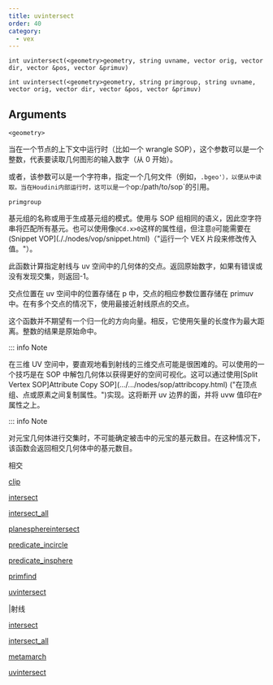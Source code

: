 ```yaml
---
title: uvintersect
order: 40
category:
  - vex
---
```


`int uvintersect(<geometry>geometry, string uvname, vector orig, vector dir, vector &pos, vector &primuv)`

`int uvintersect(<geometry>geometry, string primgroup, string uvname, vector orig, vector dir, vector &pos, vector &primuv)`

## Arguments

`<geometry>`

当在一个节点的上下文中运行时（比如一个 wrangle SOP），这个参数可以是一个整数，代表要读取几何图形的输入数字（从 0 开始）。

或者，该参数可以是一个字符串，指定一个几何文件（例如，`.bgeo'），以便从中读取。当在Houdini内部运行时，这可以是一个`op:/path/to/sop`的引用。

`primgroup`

基元组的名称或用于生成基元组的模式。使用与 SOP 组相同的语义，因此空字符串将匹配所有基元。也可以使用像`@Cd.x>0`这样的属性组，但注意`@`可能需要在(Snippet VOP](././nodes/vop/snippet.html)（"运行一个 VEX 片段来修改传入值。"）。

此函数计算指定射线与 uv 空间中的几何体的交点。返回原始数字，如果有错误或没有发现交集，则返回-1。

交点位置在 uv 空间中的位置存储在 p 中，交点的相应参数位置存储在 primuv 中。在有多个交点的情况下，使用最接近射线原点的交点。

这个函数并不期望有一个归一化的方向向量。相反，它使用矢量的长度作为最大距离。整数的结果是原始命中。

::: info Note

在三维 UV 空间中，要直观地看到射线的三维交点可能是很困难的。可以使用的一个技巧是在 SOP 中解包几何体以获得更好的空间可视化。这可以通过使用[Split Vertex SOP]Attribute Copy SOP](.../.../nodes/sop/attribcopy.html) ("在顶点组、点或原素之间复制属性。")实现。这将断开 uv 边界的面，并将 uvw 值印在`P`属性之上。

::: info Note

对元宝几何体进行交集时，不可能确定被击中的元宝的基元数目。在这种情况下，该函数会返回相交几何体中的基元数目。

相交

[clip](clip.html)

[intersect](intersect.html)

[intersect_all](intersect_all.html)

[planesphereintersect](planesphereintersect.html)

[predicate_incircle](predicate_incircle.html)

[predicate_insphere](predicate_insphere.html)

[primfind](primfind.html)

[uvintersect](uvintersect.html)

|射线

[intersect](intersect.html)

[intersect_all](intersect_all.html)

[metamarch](metamarch.html)

[uvintersect](uvintersect.html)
